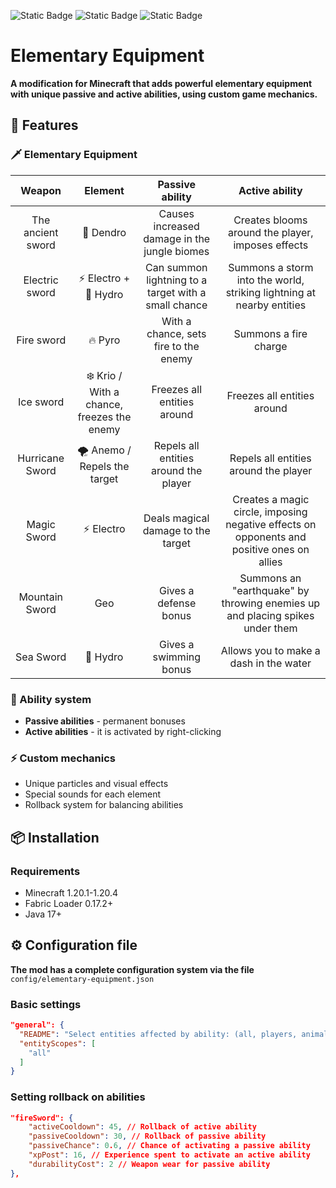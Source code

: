 ![Static Badge](https://img.shields.io/badge/1.20.1-information?style=for-the-badge&label=version&color=%2393002F)
![Static Badge](https://img.shields.io/badge/fabric-%2300CC00?style=for-the-badge)
![Static Badge](https://img.shields.io/badge/continued-%23C7007D?style=for-the-badge&label=status)

# Elementary Equipment

**A modification for Minecraft that adds powerful elementary equipment with unique passive and active abilities, using custom game mechanics.**

## 🌟 Features

### 🗡️ Elementary Equipment
|       Weapon       |                 Element                    |                    Passive ability                   |                                       Active ability                                       |
|:------------------:|:------------------------------------------:|:----------------------------------------------------:|:------------------------------------------------------------------------------------------:|
| The ancient sword  |                 🌿 Dendro                  |     Causes increased damage in the jungle biomes     |                     Creates blooms around the player, imposes effects                      |
|   Electric sword   |            ⚡ Electro + 🌊 Hydro            | Can summon lightning to a target with a small chance |           Summons a storm into the world, striking lightning at nearby entities            |
|     Fire sword     |                  🔥 Pyro                   |        With a chance, sets fire to the enemy         |                                   Summons a fire charge                                    |
|     Ice sword      | ❄️ Krio / With a chance, freezes the enemy |             Freezes all entities around              |                                Freezes all entities around                                 |
|  Hurricane Sword   |       🌪️ Anemo / Repels the target        |        Repels all entities around the player         |                           Repels all entities around the player                            |
|    Magic Sword     |                 ⚡ Electro                  |          Deals magical damage to the target          | Creates a magic circle, imposing negative effects on opponents and positive ones on allies |
|   Mountain Sword   |                    Geo                     |                Gives a defense bonus                 |        Summons an "earthquake" by throwing enemies up and placing spikes under them        |
|     Sea Sword      |                  🌊 Hydro                  |                Gives a swimming bonus                |                           Allows you to make a dash in the water                           |

### 🔮 Ability system
- **Passive abilities** - permanent bonuses
- **Active abilities** - it is activated by right-clicking

### ⚡ Custom mechanics
- Unique particles and visual effects
- Special sounds for each element
- Rollback system for balancing abilities

## 📦 Installation

### Requirements
- Minecraft 1.20.1-1.20.4
- Fabric Loader 0.17.2+
- Java 17+

## ⚙️ Configuration file

**The mod has a complete configuration system via the file** ```config/elementary-equipment.json```

### Basic settings
```json
"general": {
  "README": "Select entities affected by ability: (all, players, animals, monsters)",
  "entityScopes": [
    "all"
  ]
}
```

### Setting rollback on abilities
```json
"fireSword": {
    "activeCooldown": 45, // Rollback of active ability
    "passiveCooldown": 30, // Rollback of passive ability
    "passiveChance": 0.6, // Chance of activating a passive ability
    "xpPost": 16, // Experience spent to activate an active ability
    "durabilityCost": 2 // Weapon wear for passive ability
},
```
